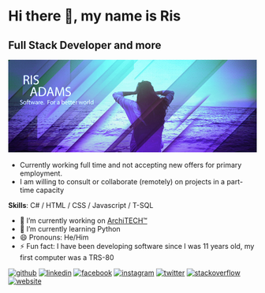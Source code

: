 
# Hi there 👋, my name is Ris

## Full Stack Developer and more

![Full Stack Developer and more](https://github.com/risadams/risadams/blob/master/img/Design%204.jpg?raw=true)

- Currently working full time and not accepting new offers for primary employment.
- I am willing to consult or collaborate (remotely) on projects in a part-time capacity

**Skills**: C# / HTML / CSS / Javascript / T-SQL

- 🔭 I’m currently working on [ArchiTECH™](https://www.builtforyou.com)
- 🌱 I’m currently learning Python
- 😄 Pronouns: He/Him
- ⚡ Fun fact: I have been developing software since I was 11 years old, my first computer was a TRS-80

[<img src='https://cdn.jsdelivr.net/npm/simple-icons@3.0.1/icons/github.svg' alt='github' height='40'>](https://github.com/risadams) [<img src='https://cdn.jsdelivr.net/npm/simple-icons@3.0.1/icons/linkedin.svg' alt='linkedin' height='40'>](https://www.linkedin.com/in/risadams/)  [<img src='https://cdn.jsdelivr.net/npm/simple-icons@3.0.1/icons/facebook.svg' alt='facebook' height='40'>](https://www.facebook.com/ris.adams.53)  [<img src='https://cdn.jsdelivr.net/npm/simple-icons@3.0.1/icons/instagram.svg' alt='instagram' height='40'>](https://www.instagram.com/ris.adams/)  [<img src='https://cdn.jsdelivr.net/npm/simple-icons@3.0.1/icons/twitter.svg' alt='twitter' height='40'>](https://twitter.com/ris_adams)  [<img src='https://cdn.jsdelivr.net/npm/simple-icons@3.0.1/icons/stackoverflow.svg' alt='stackoverflow' height='40'>](https://stackoverflow.com/users/15683/ris-adams)  [<img src='https://cdn.jsdelivr.net/npm/simple-icons@3.0.1/icons/icloud.svg' alt='website' height='40'>](https://www.risadams.com)  

<!-- ![Github stats](https://github-readme-stats.vercel.app/api?username=risadams&show_icons=true) -->